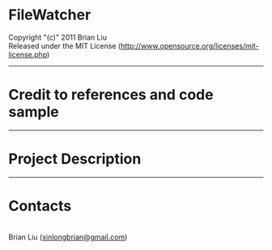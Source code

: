 # FileWatcher

Copyright "(c)" 2011 Brian Liu
 <br />Released under the MIT License
(http://www.opensource.org/licenses/mit-license.php)

------------------------
# Credit to references and code sample


------------------------
# Project Description



------------------------
# Contacts
<br />Brian Liu (xinlongbrian@gmail.com)

